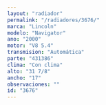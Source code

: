 ```yaml
---
layout: "radiador"
permalink: "/radiadores/3676/"
marca: "Lincoln"
modelo: "Navigator"
ano: "2000"
motor: "V8 5.4"
transmision: "Automática"
parte: "431386"
clima: "Con clima"
alto: "31 7/8"
ancho: "17"
observaciones: ""
id: "3676"
---
```


